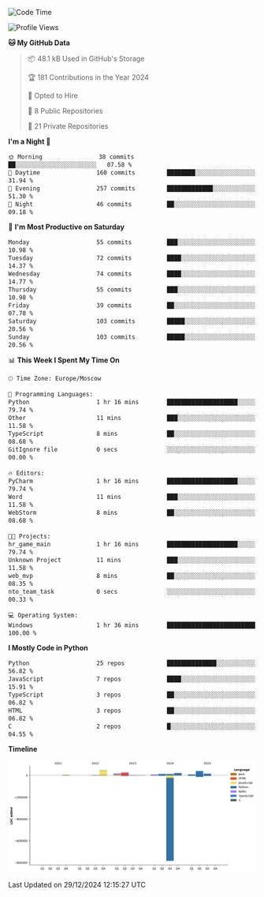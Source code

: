 <!--START_SECTION:waka-->
![Code Time](http://img.shields.io/badge/Code%20Time-570%20hrs%209%20mins-blue)

![Profile Views](http://img.shields.io/badge/Profile%20Views-6-blue)

**🐱 My GitHub Data** 

> 📦 48.1 kB Used in GitHub's Storage 
 > 
> 🏆 181 Contributions in the Year 2024
 > 
> 💼 Opted to Hire
 > 
> 📜 8 Public Repositories 
 > 
> 🔑 21 Private Repositories 
 > 
**I'm a Night 🦉** 

```text
🌞 Morning                38 commits          ██░░░░░░░░░░░░░░░░░░░░░░░   07.58 % 
🌆 Daytime                160 commits         ████████░░░░░░░░░░░░░░░░░   31.94 % 
🌃 Evening                257 commits         █████████████░░░░░░░░░░░░   51.30 % 
🌙 Night                  46 commits          ██░░░░░░░░░░░░░░░░░░░░░░░   09.18 % 
```
📅 **I'm Most Productive on Saturday** 

```text
Monday                   55 commits          ███░░░░░░░░░░░░░░░░░░░░░░   10.98 % 
Tuesday                  72 commits          ████░░░░░░░░░░░░░░░░░░░░░   14.37 % 
Wednesday                74 commits          ████░░░░░░░░░░░░░░░░░░░░░   14.77 % 
Thursday                 55 commits          ███░░░░░░░░░░░░░░░░░░░░░░   10.98 % 
Friday                   39 commits          ██░░░░░░░░░░░░░░░░░░░░░░░   07.78 % 
Saturday                 103 commits         █████░░░░░░░░░░░░░░░░░░░░   20.56 % 
Sunday                   103 commits         █████░░░░░░░░░░░░░░░░░░░░   20.56 % 
```


📊 **This Week I Spent My Time On** 

```text
🕑︎ Time Zone: Europe/Moscow

💬 Programming Languages: 
Python                   1 hr 16 mins        ████████████████████░░░░░   79.74 % 
Other                    11 mins             ███░░░░░░░░░░░░░░░░░░░░░░   11.58 % 
TypeScript               8 mins              ██░░░░░░░░░░░░░░░░░░░░░░░   08.68 % 
GitIgnore file           0 secs              ░░░░░░░░░░░░░░░░░░░░░░░░░   00.00 % 

🔥 Editors: 
PyCharm                  1 hr 16 mins        ████████████████████░░░░░   79.74 % 
Word                     11 mins             ███░░░░░░░░░░░░░░░░░░░░░░   11.58 % 
WebStorm                 8 mins              ██░░░░░░░░░░░░░░░░░░░░░░░   08.68 % 

🐱‍💻 Projects: 
hr_game_main             1 hr 16 mins        ████████████████████░░░░░   79.74 % 
Unknown Project          11 mins             ███░░░░░░░░░░░░░░░░░░░░░░   11.58 % 
web_mvp                  8 mins              ██░░░░░░░░░░░░░░░░░░░░░░░   08.35 % 
nto_team_task            0 secs              ░░░░░░░░░░░░░░░░░░░░░░░░░   00.33 % 

💻 Operating System: 
Windows                  1 hr 36 mins        █████████████████████████   100.00 % 
```

**I Mostly Code in Python** 

```text
Python                   25 repos            ██████████████░░░░░░░░░░░   56.82 % 
JavaScript               7 repos             ████░░░░░░░░░░░░░░░░░░░░░   15.91 % 
TypeScript               3 repos             ██░░░░░░░░░░░░░░░░░░░░░░░   06.82 % 
HTML                     3 repos             ██░░░░░░░░░░░░░░░░░░░░░░░   06.82 % 
C                        2 repos             █░░░░░░░░░░░░░░░░░░░░░░░░   04.55 % 
```



**Timeline**

![Lines of Code chart](https://raw.githubusercontent.com/adlemx/adlemx/main/assets/bar_graph.png)


 Last Updated on 29/12/2024 12:15:27 UTC
<!--END_SECTION:waka-->
